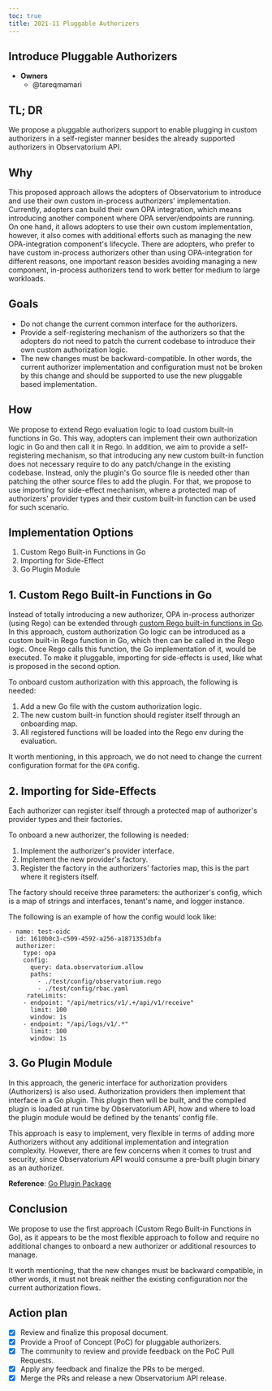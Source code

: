 ```yaml
---
toc: true
title: 2021-11 Pluggable Authorizers
---
```


## Introduce Pluggable Authorizers

* **Owners**
  * @tareqmamari

## TL; DR

We propose a pluggable authorizers support to enable plugging in custom authorizers in a self-register manner besides the already supported authorizers in Observatorium API.

## Why

This proposed approach allows the adopters of Observatorium to introduce and use their own custom in-process authorizers' implementation. Currently, adopters can build their own OPA integration, which means introducing another component where OPA server/endpoints are running. On one hand, it allows adopters to use their own custom implementation, however, it also comes with additional efforts such as managing the new OPA-integration component's lifecycle. There are adopters, who prefer to have custom in-process authorizers other than using OPA-integration for different reasons, one important reason besides avoiding managing a new component, in-process authorizers tend to work better for medium to large workloads.

## Goals

- Do not change the current common interface for the authorizers.
- Provide a self-registering mechanism of the authorizers so that the adopters do not need to patch the current codebase to introduce their own custom authorization logic.
- The new changes must be backward-compatible. In other words, the current authorizer implementation and configuration must not be broken by this change and should be supported to use the new pluggable based implementation.

## How

We propose to extend Rego evaluation logic to load custom built-in functions in Go. This way, adopters can implement their own authorization logic in Go and then call it in Rego. In addition, we aim to provide a self-registering mechanism, so that introducing any new custom built-in function does not necessary require to do any patch/change in the existing codebase. Instead, only the plugin's Go source file is needed other than patching the other source files to add the plugin. For that, we propose to use importing for side-effect mechanism, where a protected map of authorizers' provider types and their custom built-in function can be used for such scenario.

## Implementation Options
1. Custom Rego Built-in Functions in Go
2. Importing for Side-Effect
3. Go Plugin Module

## 1. Custom Rego Built-in Functions in Go

Instead of totally introducing a new authorizer, OPA in-process authorizer (using Rego) can be extended through [custom Rego built-in functions in Go](https://www.openpolicyagent.org/docs/latest/extensions/#custom-built-in-functions-in-go). In this approach, custom authorization Go logic can be introduced as a custom built-in Rego function in Go, which then can be called in the Rego logic. Once Rego calls this function, the Go implementation of it, would be executed. To make it pluggable, importing for side-effects is used, like what is proposed in the second option.

To onboard custom authorization with this approach, the following is needed:
1. Add a new Go file with the custom authorization logic.
2. The new custom built-in function should register itself through an onboarding map.
3. All registered functions will be loaded into the Rego env during the evaluation.

It worth mentioning, in this approach, we do not need to change the current configuration format for the `OPA` config.

## 2. Importing for Side-Effects

Each authorizer can register itself through a protected map of authorizer's provider types and their factories.

To onboard a new authorizer, the following is needed:

1. Implement the authorizer's provider interface.
2. Implement the new provider's factory.
3. Register the factory in the authorizers' factories map, this is the part where it registers itself.

The factory should receive three parameters: the authorizer's config, which is a map of strings and interfaces, tenant's name, and logger instance.

The following is an example of how the config would look like:

```
- name: test-oidc
  id: 1610b0c3-c509-4592-a256-a1871353dbfa
  authorizer:
    type: opa
    config:
      query: data.observatorium.allow
      paths:
        - ./test/config/observatorium.rego
        - ./test/config/rbac.yaml
     rateLimits:
    - endpoint: "/api/metrics/v1/.+/api/v1/receive"
      limit: 100
      window: 1s
    - endpoint: "/api/logs/v1/.*"
      limit: 100
      window: 1s
```

## 3. Go Plugin Module

In this approach, the generic interface for authorization providers (Authorizers) is also used. Authorization providers then implement that interface in a Go plugin. This plugin then will be built, and the compiled plugin is loaded at run time by Observatorium API, how and where to load the plugin module would be defined by the tenants’ config file.

This approach is easy to implement, very flexible in terms of adding more Authorizers without any additional implementation and integration complexity. However, there are few concerns when it comes to trust and security, since Observatorium API would consume a pre-built plugin binary as an authorizer.

**Reference**: [Go Plugin Package](https://pkg.go.dev/plugin)

## Conclusion

We propose to use the first approach (Custom Rego Built-in Functions in Go), as it appears to be the most flexible approach to follow and require no additional changes to onboard a new authorizer or additional resources to manage.

It worth mentioning, that the new changes must be backward compatible, in other words, it must not break neither the existing configuration nor the current authorization flows.

## Action plan
- [X] Review and finalize this proposal document.
- [X] Provide a Proof of Concept (PoC) for pluggable authorizers.
- [X] The community to review and provide feedback on the PoC Pull Requests.
- [X] Apply any feedback and finalize the PRs to be merged.
- [X] Merge the PRs and release a new Observatorium API release.
